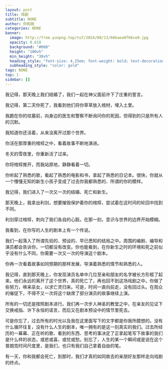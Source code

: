 ```yaml
---
layout: post
title: 戏剧
subtitle: NONE
author: 你和我
categories: NONE
banner:
  image: http://free.yunpng.top/tuf/2024/08/13/66baea0f66ce0.jpg
  opacity: 0.618
  background: "#000"
  height: "100vh"
  min_height: "38vh"
  heading_style: "font-size: 4.25em; font-weight: bold; text-decoration: underline"
  subheading_style: "color: gold"
tags: NONE
top: 1
sidebar: []
---
```

我记得，那天晚上我们结婚了，我们一起在神父面前许下了庄重的誓言。

我记得，第二天你死了，我看到他们将你草草放入棺材，埋入土里。

我跪在你的坟墓前，向身边的医生和警察不断询问你的死因，但得到的只是所有人的沉默。

我知道你还活着，从来没离开过那个世界。

你活在那厚重的棺椁之中，看着故事不断地演进。

冬天的雪夜里，你重新活了过来。

你将棺椁推开，而我站原地，静静看着一切。

你听起了熟悉的歌，看起了熟悉的电影和书，拿起了熟悉的日记本。很快，你就从一个懵懂无知的新生小孩子变成了过去你我都熟悉的、所谓的你的模样。

我记得，我们进入了一次又一次的结婚、死亡和新生。

那天晚上，我拿出利剑，想要摧毁保护着你的棺椁，尝试着在这时间的轮回中找到不同。

利剑穿过棺椁，刺向了我们各自的心脏。在那一刻，意识与世界的边界开始模糊。

我看到，在你写的人生的剧本上有一个传说。

我们一起落入了所谓先验的、预设的、早已悉知的结局之中。周围的编剧、编导和演员都会告诉你，一切都没有改变。你也能看到，在你新生之时的环境和死之前似乎没有什么不同，你需要一次又一次的导演这个剧本。

你再一次看着故事如同预期的那样发展，导演着熟悉的情节和熟悉的人。

我记得，直到那天晚上，你发现演员名单中几位至亲和朋友的名字被长方形框了起来。他们永远的离开了这个世界，真的死亡了，再也回不到这场戏剧之中。你做了些努力，唤来巫女，以求亡灵归来。可是，时间一直向前走，没有回过头。在观众的催促下，不得不又一次将这个缺席了部分演员的故事继续上演。

所有的一切还是按照剧本进行。我们再一次步入神圣的教堂之中，在亲友的见证下交换戒指、许下永恒的诺言，而后又在剧本预设中的情节里死去。

可是你忘了，过去所有的时光以及我在这里面写下的文字都是你我所臆想的。没有什么循环往复，没有什么人生的剧本，唯一拥有的是这一刻真实的我们。过去所经历的一幕幕、正在听的歌、看到的东西、思考的事决定了正拿起笔写下故事的我们是什么样的状态，或悲或喜，或忧或愁。别忘了，人生的某一个瞬间或是说在这个普朗克时间尺度里，是我们，也只有我们自己拿着自由的笔。

有一天，你和我都会死亡，到那时，我们才真的如同故去的亲朋好友那样走向戏剧的终点。

